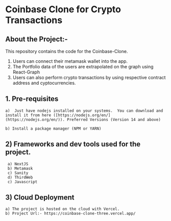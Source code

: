 # Coinbase Clone for Crypto Transactions 

## About the Project:- 

 This repository contains the code for the Coinbase-Clone. 
 1) Users can connect their metamask wallet into the app. 
 2) The Portfolio data of the users are extrapolated on the graph using React-Graph
 3) Users can also perform crypto transactions by using respective contract address and cyptocurrencies. 


## 1. Pre-requisites

    a)  Just have nodejs installed on your systems.  You can download and install it from here ([https://nodejs.org/en/](https://nodejs.org/en/)). Preferred Versions (Version 14 and above)

    b) Install a package manager (NPM or YARN)
    
## 2) Frameworks and dev tools used for the project. 

     a) NextJS
     b) Metamask
     c) Sanity
     d) ThirdWeb
     c) Javascript
     
## 3) Cloud Deployment

    a) The project is hosted on the cloud with Vercel.
    b) Project Url:- https://coinbase-clone-three.vercel.app/
     
